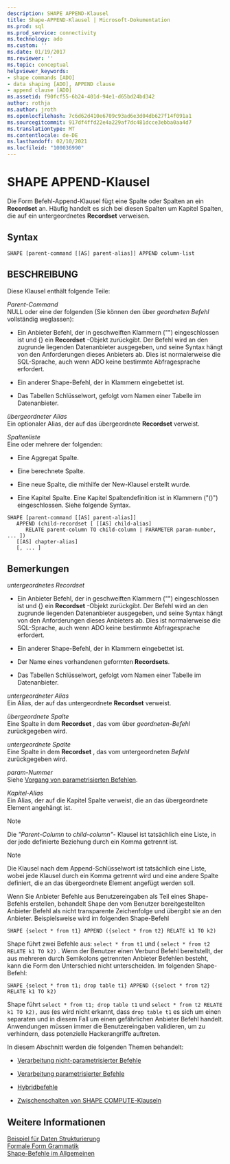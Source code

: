 ```yaml
---
description: SHAPE APPEND-Klausel
title: Shape-APPEND-Klausel | Microsoft-Dokumentation
ms.prod: sql
ms.prod_service: connectivity
ms.technology: ado
ms.custom: ''
ms.date: 01/19/2017
ms.reviewer: ''
ms.topic: conceptual
helpviewer_keywords:
- shape commands [ADO]
- data shaping [ADO], APPEND clause
- append clause [ADO]
ms.assetid: f90fcf55-6b24-401d-94e1-d65bd24bd342
author: rothja
ms.author: jroth
ms.openlocfilehash: 7c6d62d410e6709c93ad6e3d04db627f14f091a1
ms.sourcegitcommit: 917df4ffd22e4a229af7dc481dcce3ebba0aa4d7
ms.translationtype: MT
ms.contentlocale: de-DE
ms.lasthandoff: 02/10/2021
ms.locfileid: "100036990"
---
```

# <a name="shape-append-clause"></a>SHAPE APPEND-Klausel
Die Form Befehl-Append-Klausel fügt eine Spalte oder Spalten an ein **Recordset** an. Häufig handelt es sich bei diesen Spalten um Kapitel Spalten, die auf ein untergeordnetes **Recordset** verweisen.  
  
## <a name="syntax"></a>Syntax  
  
```  
SHAPE [parent-command [[AS] parent-alias]] APPEND column-list  
```  
  
## <a name="description"></a>BESCHREIBUNG  
 Diese Klausel enthält folgende Teile:  
  
 *Parent-Command*  
 NULL oder eine der folgenden (Sie können den über *geordneten Befehl* vollständig weglassen):  
  
-   Ein Anbieter Befehl, der in geschweiften Klammern ("") eingeschlossen ist und {} ein **Recordset** -Objekt zurückgibt. Der Befehl wird an den zugrunde liegenden Datenanbieter ausgegeben, und seine Syntax hängt von den Anforderungen dieses Anbieters ab. Dies ist normalerweise die SQL-Sprache, auch wenn ADO keine bestimmte Abfragesprache erfordert.  
  
-   Ein anderer Shape-Befehl, der in Klammern eingebettet ist.  
  
-   Das Tabellen Schlüsselwort, gefolgt vom Namen einer Tabelle im Datenanbieter.  
  
 *übergeordneter Alias*  
 Ein optionaler Alias, der auf das übergeordnete **Recordset** verweist.  
  
 *Spaltenliste*  
 Eine oder mehrere der folgenden:  
  
-   Eine Aggregat Spalte.  
  
-   Eine berechnete Spalte.  
  
-   Eine neue Spalte, die mithilfe der New-Klausel erstellt wurde.  
  
-   Eine Kapitel Spalte. Eine Kapitel Spaltendefinition ist in Klammern ("()") eingeschlossen. Siehe folgende Syntax.  
  
```  
SHAPE [parent-command [[AS] parent-alias]]  
   APPEND (child-recordset [ [[AS] child-alias]   
      RELATE parent-column TO child-column | PARAMETER param-number, ... ])  
   [[AS] chapter-alias]   
   [, ... ]  
```  
  
## <a name="remarks"></a>Bemerkungen  
 *untergeordnetes Recordset*  
 -   Ein Anbieter Befehl, der in geschweiften Klammern ("") eingeschlossen ist und {} ein **Recordset** -Objekt zurückgibt. Der Befehl wird an den zugrunde liegenden Datenanbieter ausgegeben, und seine Syntax hängt von den Anforderungen dieses Anbieters ab. Dies ist normalerweise die SQL-Sprache, auch wenn ADO keine bestimmte Abfragesprache erfordert.  
  
-   Ein anderer Shape-Befehl, der in Klammern eingebettet ist.  
  
-   Der Name eines vorhandenen geformten **Recordsets**.  
  
-   Das Tabellen Schlüsselwort, gefolgt vom Namen einer Tabelle im Datenanbieter.  
  
 *untergeordneter Alias*  
 Ein Alias, der auf das untergeordnete **Recordset** verweist.  
  
 *übergeordnete Spalte*  
 Eine Spalte in dem **Recordset** , das vom über *geordneten-Befehl* zurückgegeben wird.  
  
 *untergeordnete Spalte*  
 Eine Spalte in dem **Recordset** , das vom untergeordneten *Befehl* zurückgegeben wird.  
  
 *param-Nummer*  
 Siehe [Vorgang von parametrisierten Befehlen](../../../ado/guide/data/operation-of-parameterized-commands.md).  
  
 *Kapitel-Alias*  
 Ein Alias, der auf die Kapitel Spalte verweist, die an das übergeordnete Element angehängt ist.  
  
> [!NOTE]
>  Die *"Parent-Column* to *child-column"-* Klausel ist tatsächlich eine Liste, in der jede definierte Beziehung durch ein Komma getrennt ist.  
  
> [!NOTE]
>  Die Klausel nach dem Append-Schlüsselwort ist tatsächlich eine Liste, wobei jede Klausel durch ein Komma getrennt wird und eine andere Spalte definiert, die an das übergeordnete Element angefügt werden soll.  
  
Wenn Sie Anbieter Befehle aus Benutzereingaben als Teil eines Shape-Befehls erstellen, behandelt Shape den vom Benutzer bereitgestellten Anbieter Befehl als nicht transparente Zeichenfolge und übergibt sie an den Anbieter. Beispielsweise wird im folgenden Shape-Befehl  
  
```  
SHAPE {select * from t1} APPEND ({select * from t2} RELATE k1 TO k2)  
```  
  
 Shape führt zwei Befehle aus: `select * from t1` und ( `select * from t2 RELATE k1 TO k2)` . Wenn der Benutzer einen Verbund Befehl bereitstellt, der aus mehreren durch Semikolons getrennten Anbieter Befehlen besteht, kann die Form den Unterschied nicht unterscheiden. Im folgenden Shape-Befehl:  
  
```  
SHAPE {select * from t1; drop table t1} APPEND ({select * from t2} RELATE k1 TO k2)  
```  
  
 Shape führt `select * from t1; drop table t1` und `select * from t2 RELATE k1 TO k2),` aus (es wird nicht erkannt, dass `drop table t1` es sich um einen separaten und in diesem Fall um einen gefährlichen Anbieter Befehl handelt. Anwendungen müssen immer die Benutzereingaben validieren, um zu verhindern, dass potenzielle Hackerangriffe auftreten.  
  
 In diesem Abschnitt werden die folgenden Themen behandelt:  
  
-   [Verarbeitung nicht-parametrisierter Befehle](../../../ado/guide/data/operation-of-non-parameterized-commands.md)  
  
-   [Verarbeitung parametrisierter Befehle](../../../ado/guide/data/operation-of-parameterized-commands.md)  
  
-   [Hybridbefehle](../../../ado/guide/data/hybrid-commands.md)  
  
-   [Zwischenschalten von SHAPE COMPUTE-Klauseln](../../../ado/guide/data/intervening-shape-compute-clauses.md)  
  
## <a name="see-also"></a>Weitere Informationen  
 [Beispiel für Daten Strukturierung](../../../ado/guide/data/data-shaping-example.md)   
 [Formale Form Grammatik](../../../ado/guide/data/formal-shape-grammar.md)   
 [Shape-Befehle im Allgemeinen](../../../ado/guide/data/shape-commands-in-general.md)
